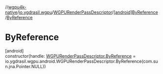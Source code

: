 //[wgpu4k-native](../../../../index.md)/[io.ygdrasil.wgpu](../../index.md)/[WGPURenderPassDescriptor](../index.md)/[[android]ByReference](index.md)/[ByReference](-by-reference.md)

# ByReference

[android]\
constructor(handle: [WGPURenderPassDescriptor.ByReference](../../../io.ygdrasil.wgpu.android/-w-g-p-u-render-pass-descriptor/-by-reference/index.md) = io.ygdrasil.wgpu.android.WGPURenderPassDescriptor.ByReference(com.sun.jna.Pointer.NULL))